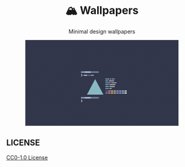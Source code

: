 
<h1 align="center">🏔 Wallpapers</h1>

<p align="center">Minimal design wallpapers</p>

<div align="center"><img src="fetch.png" width="80%" /></div>

## LICENSE

<a href="LICENCE">CC0-1.0 License</a>
